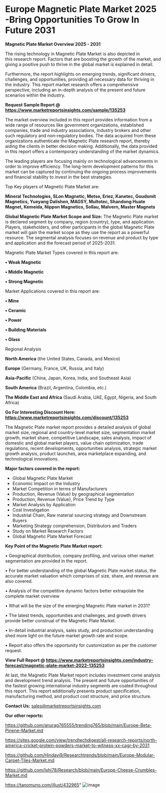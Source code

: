 # Europe Magnetic Plate Market 2025 -Bring Opportunities To Grow In Future 2031

<Strong> Magnetic Plate Market Overview 2025 - 2031</strong>

The rising technology in Magnetic Plate Market is also depicted in this research report. Factors that are boosting the growth of the market, and giving a positive push to thrive in the global market is explained in detail.

Furthermore, the report highlights on emerging trends, significant drivers, challenges, and opportunities, providing all necessary data for thriving in the industry. This report market research offers a comprehensive perspective, including an in-depth analysis of the present and future scenarios within the industry.

<strong>Request Sample Report @ <a href=https://www.marketreportsinsights.com/sample/135253>https://www.marketreportsinsights.com/sample/135253</a></strong>

The market overview included in this report provides information from a wide range of resources like government organizations, established companies, trade and industry associations, industry brokers and other such regulatory and non-regulatory bodies. The data acquired from these organizations authenticate the Magnetic Plate research report, thereby aiding the clients in better decision making. Additionally, the data provided in this report offers a contemporary understanding of the market dynamics.

The leading players are focusing mainly on technological advancements in order to improve efficiency. The long-term development patterns for this market can be captured by continuing the ongoing process improvements and financial stability to invest in the best strategies.

Top Key players of Magnetic Plate Market are:

<strong>Mineral Technologies, SLon Magnetic, Metso, Eriez, Kanetec, Goudsmit Magnetics, Yueyang Dalishen, MAGSY, Multotec, Shandong Huate Magnet, Kemeida, Nippon Magnetics, Sollau, Malvern, Master Magnets</strong>

<strong><b>Global Magnetic Plate Market Scope and Size:</b></strong>
The Magnetic Plate market is declared segment by company, region (country), type, and application. Players, stakeholders, and other participants in the global Magnetic Plate market will gain the market scope as they use the report as a powerful resource. The segmental analysis focuses on revenue and product by type and application and the forecast period of 2025-2031.

Magnetic Plate Market Types covered in this report are:

<strong>• Weak Magnetic

• Middle Magnetic

• Strong Magnetic</strong>

Market Applications covered in this report are:

<strong>• Mine

• Ceramic

• Power

• Building Materials

• Glass</strong> 

Regional Analysis

<strong>North America</strong> (the United States, Canada, and Mexico)

<strong>Europe</strong> (Germany, France, UK, Russia, and Italy)

<strong>Asia-Pacific</strong> (China, Japan, Korea, India, and Southeast Asia)

<strong>South America</strong> (Brazil, Argentina, Colombia, etc.)

<strong>The Middle East and Africa</strong> (Saudi Arabia, UAE, Egypt, Nigeria, and South Africa)

<strong>Go For Interesting Discount Here: <a href=https://www.marketreportsinsights.com/discount/135253>https://www.marketreportsinsights.com/discount/135253</a></strong>

The Magnetic Plate market report provides a detailed analysis of global market size, regional and country-level market size, segmentation market growth, market share, competitive Landscape, sales analysis, impact of domestic and global market players, value chain optimization, trade regulations, recent developments, opportunities analysis, strategic market growth analysis, product launches, area marketplace expanding, and technological innovations.

<strong><b>Major factors covered in the report:</b></strong>
<ul>
  <li>Global Magnetic Plate Market </li>
  <li>Economic Impact on the Industry</li>
  <li>Market Competition in terms of Manufacturers</li>
  <li>Production, Revenue (Value) by geographical segmentation</li>
  <li>Production, Revenue (Value), Price Trend by Type</li>
  <li>Market Analysis by Application</li>
  <li>Cost Investigation</li>
  <li>Industrial Chain, Raw material sourcing strategy and Downstream Buyers</li>
  <li>Marketing Strategy comprehension, Distributors and Traders</li>
  <li>Study on Market Research Factors</li>
  <li>Global Magnetic Plate Market Forecast</li>
</ul>

<strong><b>Key Point of the Magnetic Plate Market report:</b></strong>

• Geographical distribution, company profiling, and various other market segmentation are provided in the report.

• For better understanding of the global Magnetic Plate market status, the accurate market valuation which comprises of size, share, and revenue are also covered.

• Analysis of the competitive dynamic factors better extrapolate the complete market overview

• What will be the size of the emerging Magnetic Plate market in 2031?

• The latest trends, opportunities and challenges, and growth drivers provide better construal of the Magnetic Plate Market.

• In-detail industrial analysis, sales study, and production understanding shed more light on the future market growth rate and scope.

• Report also offers the opportunity for customization as per the customer request.

<strong><b>View Full Report @ <a href=https://www.marketreportsinsights.com/industry-forecast/magnetic-plate-market-2022-135253>https://www.marketreportsinsights.com/industry-forecast/magnetic-plate-market-2022-135253</a></b></strong>


At last, the Magnetic Plate Market report includes investment come analysis and development trend analysis. The present and future opportunities of the fastest growing international industry segments are coated throughout this report. This report additionally presents product specification, manufacturing method, and product cost structure, and price structure.

<strong>Contact Us:</strong>
sales@marketreportsinsights.com

<strong>Our other reports:</strong>

<a href=https://github.com/anurag765555/trending765/blob/main/Europe-Beta-Pinene-Market.md>https://github.com/anurag765555/trending765/blob/main/Europe-Beta-Pinene-Market.md</a>

<a href=https://sites.google.com/view/trendtechdigest/all-research-reports/north-america-cricket-protein-powders-market-to-witness-xx-cagr-by-2031>https://sites.google.com/view/trendtechdigest/all-research-reports/north-america-cricket-protein-powders-market-to-witness-xx-cagr-by-2031</a>

<a href=https://github.com/Hindavi9/Researchtrends/blob/main/Europe-Modular-Carpet-Tiles-Market.md>https://github.com/Hindavi9/Researchtrends/blob/main/Europe-Modular-Carpet-Tiles-Market.md</a>

<a href=https://github.com/Ishi78/Research/blob/main/Europe-Cheese-Crumbles-Market.md>https://github.com/Ishi78/Research/blob/main/Europe-Cheese-Crumbles-Market.md</a>

<a href=https://tanomuno.com/illust/432965>https://tanomuno.com/illust/432965</a>"
![image](https://github.com/user-attachments/assets/28218175-ce28-4086-b371-db517d2d4006)
